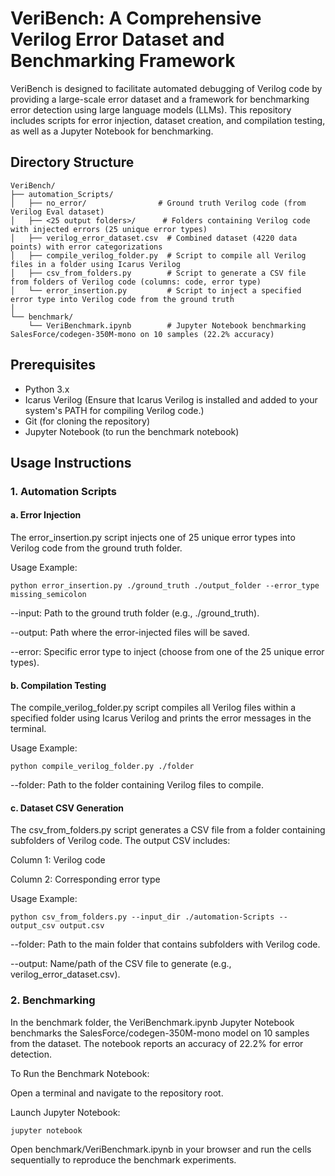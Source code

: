 # VeriBench: A Comprehensive Verilog Error Dataset and Benchmarking Framework
VeriBench is designed to facilitate automated debugging of Verilog code by providing a large-scale error dataset and a framework for benchmarking error detection using large language models (LLMs). This repository includes scripts for error injection, dataset creation, and compilation testing, as well as a Jupyter Notebook for benchmarking.

## Directory Structure

```
VeriBench/
├── automation_Scripts/
│   ├── no_error/                # Ground truth Verilog code (from Verilog Eval dataset)
│   ├── <25 output folders>/      # Folders containing Verilog code with injected errors (25 unique error types)
│   ├── verilog_error_dataset.csv  # Combined dataset (4220 data points) with error categorizations
│   ├── compile_verilog_folder.py  # Script to compile all Verilog files in a folder using Icarus Verilog
│   ├── csv_from_folders.py        # Script to generate a CSV file from folders of Verilog code (columns: code, error type)
│   └── error_insertion.py         # Script to inject a specified error type into Verilog code from the ground truth
│
└── benchmark/
    └── VeriBenchmark.ipynb        # Jupyter Notebook benchmarking SalesForce/codegen-350M-mono on 10 samples (22.2% accuracy)
```

## Prerequisites
- Python 3.x
- Icarus Verilog (Ensure that Icarus Verilog is installed and added to your system's PATH for compiling Verilog code.)
- Git (for cloning the repository)
- Jupyter Notebook (to run the benchmark notebook)

## Usage Instructions

### 1. Automation Scripts
#### a. Error Injection
The error_insertion.py script injects one of 25 unique error types into Verilog code from the ground truth folder.

Usage Example:

```
python error_insertion.py ./ground_truth ./output_folder --error_type missing_semicolon 
```

--input: Path to the ground truth folder (e.g., ./ground_truth).

--output: Path where the error-injected files will be saved.

--error: Specific error type to inject (choose from one of the 25 unique error types).

#### b. Compilation Testing
The compile_verilog_folder.py script compiles all Verilog files within a specified folder using Icarus Verilog and prints the error messages in the terminal.

Usage Example:

```
python compile_verilog_folder.py ./folder
```

--folder: Path to the folder containing Verilog files to compile.

#### c. Dataset CSV Generation
The csv_from_folders.py script generates a CSV file from a folder containing subfolders of Verilog code. The output CSV includes:

Column 1: Verilog code

Column 2: Corresponding error type

Usage Example:

```
python csv_from_folders.py --input_dir ./automation-Scripts --output_csv output.csv
```

--folder: Path to the main folder that contains subfolders with Verilog code.

--output: Name/path of the CSV file to generate (e.g., verilog_error_dataset.csv).

### 2. Benchmarking
In the benchmark folder, the VeriBenchmark.ipynb Jupyter Notebook benchmarks the SalesForce/codegen-350M-mono model on 10 samples from the dataset. The notebook reports an accuracy of 22.2% for error detection.

To Run the Benchmark Notebook:

Open a terminal and navigate to the repository root.

Launch Jupyter Notebook:

```
jupyter notebook
```

Open benchmark/VeriBenchmark.ipynb in your browser and run the cells sequentially to reproduce the benchmark experiments.